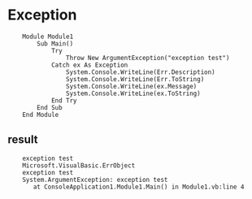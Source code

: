# Exception

        Module Module1
            Sub Main()
                Try 
                    Throw New ArgumentException("exception test")
                Catch ex As Exception
                    System.Console.WriteLine(Err.Description)
                    System.Console.WriteLine(Err.ToString)
                    System.Console.WriteLine(ex.Message)
                    System.Console.WriteLine(ex.ToString)
                End Try
            End Sub
        End Module

## result

        exception test
        Microsoft.VisualBasic.ErrObject
        exception test
        System.ArgumentException: exception test
           at ConsoleApplication1.Module1.Main() in Module1.vb:line 4
